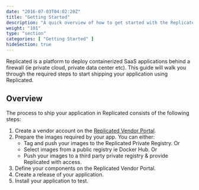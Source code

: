 ```yaml
---
date: "2016-07-03T04:02:20Z"
title: "Getting Started"
description: "A quick overview of how to get started with the Replicated platform."
weight: "101"
type: "section"
categories: [ "Getting Started" ]
hideSection: true
---
```


Replicated is a platform to deploy containerized SaaS applications behind a firewall (ie private cloud, private
data center etc). This guide will walk you through the required steps to start shipping your application using Replicated.

## Overview
The process to ship your application in Replicated consists of the following steps:

1. Create a vendor account on the [Replicated Vendor Portal](https://vendor.replicated.com/signup).
1. Prepare the images required by your app. You can either:
    - Tag and push your images to the Replicated Private Registry. Or
    - Select images from a public registry ie Docker Hub. Or
    - Push your images to a third party private registry & provide Replicated with access.
1. Define your components on the Replicated Vendor Portal.
1. Create a release of your application.
1. Install your application to test.
